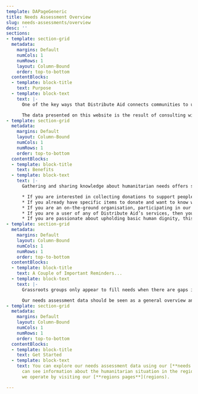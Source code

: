 ```yaml
---
template: DAPageGeneric
title: Needs Assessment Overview
slug: needs-assessments/overview
desc: ''
sections:
- template: section-grid
  metadata:
    margins: Default
    numCols: 1
    numRows: 1
    layout: Column-Bound
    order: top-to-bottom
  contentBlocks:
  - template: block-title
    text: Purpose
  - template: block-text
    text: |-
      One of the key ways that Distribute Aid connects communities to uphold human dignity is by through our needs assessment process. On this website you can find a central hub of information about the needs of our humanitarian partners: what items do our humanitarian partners need to meet the basic needs of their displaced and otherwise disadvantaged people?

      The data presented on this website is the result of consulting with nearly 50 grassroots humanitarian groups directly supporting displaced people across Europe and Lebanon. Its presentation here is intended to empower individuals, aid groups, and Distribute Aid to turn the immense enthusiasm that exists in the grassroots humanitarian aid sector into a flow of aid that is timely, efficient, and tailored to the real needs of recipients.
- template: section-grid
  metadata:
    margins: Default
    layout: Column-Bound
    numCols: 1
    numRows: 1
    order: top-to-bottom
  contentBlocks:
  - template: block-title
    text: Benefits
  - template: block-text
    text: |-
      Gathering and sharing knowledge about humanitarian needs offers several benefits:

      * If you are interested in collecting donations to support people on the move in a particular region, you can use this information as guidance on what items to prioritise collecting.
      * If you already have specific items to donate and want to know where those items are needed, you can use this information to find out.
      * If you are an on-the-ground organisation, participating in our needs assessment process allows Distribute Aid to arrange mutually beneficial “aid swaps.” This happens when we discover that two groups in the same region have complementary surpluses and needs.
      * If you are a user of any of Distribute Aid’s services, then you have benefited from our needs assessments; our team members use the data internally to aid match, seek out in-kind donations, and more.
      * If you are passionate about upholding basic human dignity, this information highlights the disturbing extent to which large systems and governments have failed to meet the basic needs of people on the move. It also underscores the importance of grassroots aid movements for filling in the gaps left by larger entities.
- template: section-grid
  metadata:
    margins: Default
    layout: Column-Bound
    numCols: 1
    numRows: 1
    order: top-to-bottom
  contentBlocks:
  - template: block-title
    text: A Couple of Important Reminders...
  - template: block-text
    text: |-
      Grassroots groups only appear to fill needs when there are gaps in services provided by the state or other large actors. Generally, if there was no need, the group would not have formed. Therefore, every service exists because it is needed and not provided in any other form, and every requested donation is needed because these services could not run without donations. Similarly, every need that is filled by a grassroots group is a need that would not otherwise be filled. To put this into context, every meal that is distributed is a meal that may have had to be skipped by the beneficiary otherwise. Every pack of diapers that is distributed would not have otherwise been available for a baby, or the caregiver(s) would have had to go without something else so they could afford diapers.

      Our needs assessment data should be seen as a general overview and guide. You should always get in contact with receiving groups in the region to confirm the items are still needed and check if they have restrictions on what type and material they need to be.
- template: section-grid
  metadata:
    margins: Default
    layout: Column-Bound
    numCols: 1
    numRows: 1
    order: top-to-bottom
  contentBlocks:
  - template: block-title
    text: Get Started
  - template: block-text
    text: You can explore our needs assessment data using our [**needs explorer**](needs-assessments/explorer/).  You
      can see information about the humanitarian situation in the regions in which
      we operate by visiting our [**regions pages**](regions).

---
```

